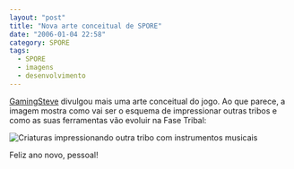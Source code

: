 ```yaml
---
layout: "post"
title: "Nova arte conceitual de SPORE"
date: "2006-01-04 22:58"
category: SPORE
tags:
  - SPORE
  - imagens
  - desenvolvimento
---
```


[GamingSteve]() divulgou mais uma arte conceitual do jogo. Ao que parece, a imagem mostra como vai ser o esquema de impressionar outras tribos e como as suas ferramentas vão evoluir na Fase Tribal:

![Criaturas impressionando outra tribo com instrumentos musicais](https://esporobkp.files.wordpress.com/2019/03/20060104-recruittools-2.jpg)

Feliz ano novo, pessoal!
